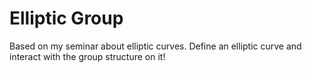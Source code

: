 # Elliptic Group

Based on my seminar about elliptic curves. Define an elliptic curve and
interact with the group structure on it!

